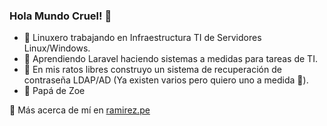 ### Hola Mundo Cruel! 👋
<ul>
  <li>🐧 Linuxero trabajando en Infraestructura TI de Servidores Linux/Windows.</li>
  <li>📖 Aprendiendo Laravel haciendo sistemas a medidas para tareas de TI.</li>
  <li>👷 En mis ratos libres construyo un sistema de recuperación de contraseña LDAP/AD (Ya existen varios pero quiero uno a medida 💪).</li>
  <li>👧 Papá de Zoe</li>
</ul>
💬 Más acerca de mí en <a href='https://ramirez.pe/index.php/contactanos/' target="_blank">ramirez.pe</a>

<!--
**framirezu/framirezu** is a ✨ _special_ ✨ repository because its `README.md` (this file) appears on your GitHub profile.

Here are some ideas to get you started:

- 🔭 I’m currently working on ...
- 🌱 I’m currently learning ...
- 👯 I’m looking to collaborate on ...
- 🤔 I’m looking for help with ...
- 💬 Ask me about ...
- 📫 How to reach me: ...
- 😄 Pronouns: ...
- ⚡ Fun fact: ...
-->
